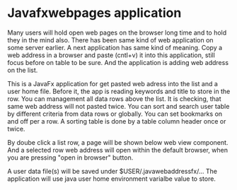 # Javafxwebpages application

Many users will hold open web pages on the browser long time and to hold they in the mind also. There has been same kind of
web application on some server earlier. A next application has same kind of meaning. Copy a web address in a browser and 
paste (cntl+v) it into this application, still focus before on table to be sure. And the application is adding web address on the list.

This is a JavaFx application for get pasted web adress into the list and a user home file. Before it, the app is reading keywords
 and title to store in the row. You can management all data rows above the list. It is checking, that same web address 
will not pasted twice. You can sort and search user table by different criteria from data rows or globally.
You can set bookmarks on and off per a row. A sorting table is done by a table column header once or twice.

By doube click a list row, a page will be shown below web view component. And a selected row web address will open 
within the default browser, when you are pressing "open in browser" button.

A user data file(s) will be saved under $USER/.javawebaddressfx/... The application will use java user home environment 
varialbe value to store.
